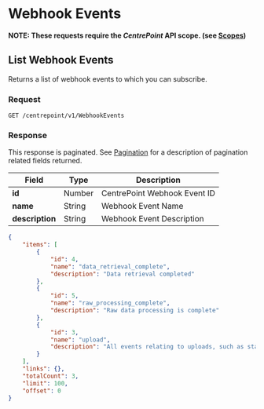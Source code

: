 # Webhook Events

**NOTE: These requests require the *CentrePoint* API scope. (see [Scopes](scopes.md))**

## List Webhook Events

Returns a list of webhook events to which you can subscribe.

### Request

```http
GET /centrepoint/v1/WebhookEvents
```

### Response

This response is paginated. See [Pagination](pagination.md) for a description of pagination related fields returned.

|Field|Type|Description|
|-----|----|-----------|
|**id**|Number|CentrePoint Webhook Event ID|
|**name**|String|Webhook Event Name|
|**description**|String|Webhook Event Description|

```json
{
    "items": [
        {
            "id": 4,
            "name": "data_retrieval_complete",
            "description": "Data retrieval completed"
        },
        {
            "id": 5,
            "name": "raw_processing_complete",
            "description": "Raw data processing is complete"
        },
        {
            "id": 3,
            "name": "upload",
            "description": "All events relating to uploads, such as started, completed and error"
        }
    ],
    "links": {},
    "totalCount": 3,
    "limit": 100,
    "offset": 0
}
```
